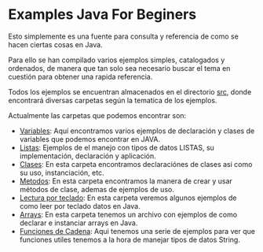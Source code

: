 # Examples Java For Beginers

Esto simplemente es una fuente para consulta y referencia de como se hacen ciertas cosas en Java.

Para ello se han compilado varios ejemplos simples, catalogados y ordenados, de manera que tan solo sea necesario buscar el tema en cuestión para obtener una rapida referencia.

Todos los ejemplos se encuentran almacenados en el directorio [src](/src), donde encontrará diversas carpetas según la tematica de los ejemplos.

Actualmente las carpetas que podemos encontrar son:

- [Variables](/src/variables): Aquí encontramos varios ejemplos de declaración y clases de variables que podemos encontrar en JAVA.
- [Listas](/src/listas): Ejemplos de el manejo con tipos de datos LISTAS, su implementación, declaración y aplicación.
- [Clases](/src/clases): En esta carpeta encontramos declaraciónes de clases asi como su uso, instanciación, etc.
- [Metodos](/src/metodos): En esta carpeta encontramos la manera de crear y usar métodos de clase, ademas de ejemplos de uso.
- [Lectura por teclado](/src/lectura): En esta carpeta veremos algunos ejemplos de como leer por teclado datos en Java.
- [Arrays](/src/arrays): En esta carpeta tenemos un archivo con ejemplos de como declarar e instanciar arrays en Java.
- [Funciones de Cadena](/src/funcionesCadena): Aqui tenemos una serie de ejemplos para ver que funciones utiles tenemos a la hora de manejar tipos de datos String.
